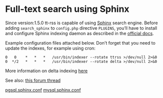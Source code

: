 Full-text search using Sphinx
=============================

Since version:1.5.0 tt-rss is capable of using
[Sphinx](http://www.sphinxsearch.com) search engine. Before adding
<code>search\_sphinx</code> to <code>config.php</code> directive
<code>PLUGINS</code>, you’ll have to install and configure Sphinx
indexing daemon as described in the [official
docs](http://www.sphinxsearch.com/docs/).

Example configuration files attached below. Don’t forget that you need
to update the indexes, for example using cron:

    0   0    *   *   *   /usr/bin/indexer --rotate ttrss >/dev/null 2>&0
    0  */2   *   *   *   /usr/bin/indexer --rotate delta >/dev/null 2>&0

More information on delta indexing
[here](http://sphinxsearch.com/docs/1.10/delta-updates.html)

See also: [this forum
thread](http://tt-rss.org/forum/viewtopic.php?f=16&t=2078)

[pgsql.sphinx.conf](https://tt-rss.org/gitlab/fox/tt-rss/uploads/ce2498594557b5b2bbac5a74df0d4664/pgsql.sphinx.conf)
[mysql.sphinx.conf](https://tt-rss.org/gitlab/fox/tt-rss/uploads/b636375f6f0d5abf6fb4f071b3d7634c/mysql.sphinx.conf)
